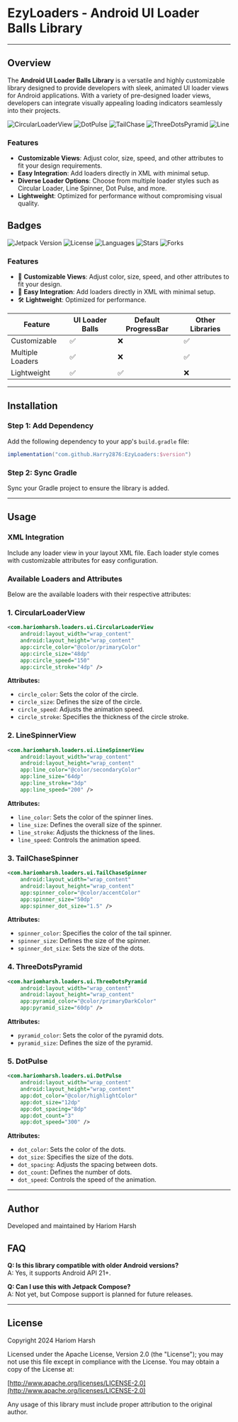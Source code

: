 # EzyLoaders - Android UI Loader Balls Library
---

## Overview

The **Android UI Loader Balls Library** is a versatile and highly customizable library designed to provide developers with sleek, animated UI loader views for Android applications. With a variety of pre-designed loader views, developers can integrate visually appealing loading indicators seamlessly into their projects.

![CircularLoaderView](https://github.com/user-attachments/assets/2d8608fa-ed61-45af-b38a-0721af3a6c83)
![DotPulse](https://github.com/user-attachments/assets/fa72b31a-9b89-4c30-bac1-a54b3b922b92)
![TailChase](https://github.com/user-attachments/assets/278d7ebd-3edc-4233-9e2a-9c7f4e55353a)
![ThreeDotsPyramid](https://github.com/user-attachments/assets/b4c52e97-4499-462e-8597-660e2181149b)
![Line](https://github.com/user-attachments/assets/60f41fd6-0bf1-47dd-992f-e229d8c76c1d)



### Features

- **Customizable Views**: Adjust color, size, speed, and other attributes to fit your design requirements.
- **Easy Integration**: Add loaders directly in XML with minimal setup.
- **Diverse Loader Options**: Choose from multiple loader styles such as Circular Loader, Line Spinner, Dot Pulse, and more.
- **Lightweight**: Optimized for performance without compromising visual quality.

## Badges

![Jetpack Version](https://img.shields.io/badge/Jetpack-1.0.2-brightgreen) ![License](https://img.shields.io/badge/License-Apache%202.0-blue) ![Languages](https://img.shields.io/github/languages/top/Harry2876/EzyLoaders) ![Stars](https://img.shields.io/github/stars/Harry2876/EzyLoaders?style=social) ![Forks](https://img.shields.io/github/forks/Harry2876/EzyLoaders?style=social)


### Features
- 🚀 **Customizable Views**: Adjust color, size, speed, and other attributes to fit your design.
- 🎨 **Easy Integration**: Add loaders directly in XML with minimal setup.
- 🛠️ **Lightweight**: Optimized for performance.


| Feature               | UI Loader Balls | Default ProgressBar | Other Libraries |
|-----------------------|-----------------|---------------------|-----------------|
| Customizable          | ✅              | ❌                  | ✅              |
| Multiple Loaders      | ✅              | ❌                  | ✅              |
| Lightweight           | ✅              | ✅                  | ❌              |

---

## Installation

### Step 1: Add Dependency

Add the following dependency to your app's `build.gradle` file:

```gradle
implementation("com.github.Harry2876:EzyLoaders:$version")
```


### Step 2: Sync Gradle

Sync your Gradle project to ensure the library is added.

---

## Usage

### XML Integration

Include any loader view in your layout XML file. Each loader style comes with customizable attributes for easy configuration.

### Available Loaders and Attributes

Below are the available loaders with their respective attributes:

### 1. CircularLoaderView

```xml
<com.hariomharsh.loaders.ui.CircularLoaderView
    android:layout_width="wrap_content"
    android:layout_height="wrap_content"
    app:circle_color="@color/primaryColor"
    app:circle_size="48dp"
    app:circle_speed="150"
    app:circle_stroke="4dp" />
```

**Attributes:**

- `circle_color`: Sets the color of the circle.
- `circle_size`: Defines the size of the circle.
- `circle_speed`: Adjusts the animation speed.
- `circle_stroke`: Specifies the thickness of the circle stroke.

### 2. LineSpinnerView

```xml
<com.hariomharsh.loaders.ui.LineSpinnerView
    android:layout_width="wrap_content"
    android:layout_height="wrap_content"
    app:line_color="@color/secondaryColor"
    app:line_size="64dp"
    app:line_stroke="3dp"
    app:line_speed="200" />
```

**Attributes:**

- `line_color`: Sets the color of the spinner lines.
- `line_size`: Defines the overall size of the spinner.
- `line_stroke`: Adjusts the thickness of the lines.
- `line_speed`: Controls the animation speed.

### 3. TailChaseSpinner

```xml
<com.hariomharsh.loaders.ui.TailChaseSpinner
    android:layout_width="wrap_content"
    android:layout_height="wrap_content"
    app:spinner_color="@color/accentColor"
    app:spinner_size="50dp"
    app:spinner_dot_size="1.5" />
```

**Attributes:**

- `spinner_color`: Specifies the color of the tail spinner.
- `spinner_size`: Defines the size of the spinner.
- `spinner_dot_size`: Sets the size of the dots.

### 4. ThreeDotsPyramid

```xml
<com.hariomharsh.loaders.ui.ThreeDotsPyramid
    android:layout_width="wrap_content"
    android:layout_height="wrap_content"
    app:pyramid_color="@color/primaryDarkColor"
    app:pyramid_size="60dp" />
```

**Attributes:**

- `pyramid_color`: Sets the color of the pyramid dots.
- `pyramid_size`: Defines the size of the pyramid.

### 5. DotPulse

```xml
<com.hariomharsh.loaders.ui.DotPulse
    android:layout_width="wrap_content"
    android:layout_height="wrap_content"
    app:dot_color="@color/highlightColor"
    app:dot_size="12dp"
    app:dot_spacing="8dp"
    app:dot_count="3"
    app:dot_speed="300" />
```

**Attributes:**

- `dot_color`: Sets the color of the dots.
- `dot_size`: Specifies the size of the dots.
- `dot_spacing`: Adjusts the spacing between dots.
- `dot_count`: Defines the number of dots.
- `dot_speed`: Controls the speed of the animation.

---

## Author

Developed and maintained by Hariom Harsh

## FAQ
**Q: Is this library compatible with older Android versions?**  
A: Yes, it supports Android API 21+.

**Q: Can I use this with Jetpack Compose?**  
A: Not yet, but Compose support is planned for future releases.

---


## License
Copyright 2024 Hariom Harsh

Licensed under the Apache License, Version 2.0 (the "License");
you may not use this file except in compliance with the License.
You may obtain a copy of the License at:

[http://www.apache.org/licenses/LICENSE-2.0](http://www.apache.org/licenses/LICENSE-2.0)

Any usage of this library must include proper attribution to the original author.

